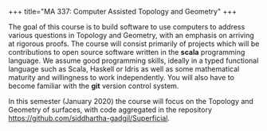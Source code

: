 +++
title="MA 337: Computer Assisted Topology and Geometry"
+++

The goal of this course is to build software to use computers to address various questions in Topology and Geometry, with an emphasis on arriving at rigorous proofs. The course will consist primarily of projects which will be contributions to open source software written in the __scala__ programming language. We assume good programming skills, ideally in a typed functional language such as Scala, Haskell or Idris as well as some mathematical maturity and willingness to work independently. You will also have to become familiar with the __git__ version control system.

In this semester (January 2020) the course will focus on the Topology and Geometry of surfaces, with code aggregated in the repository https://github.com/siddhartha-gadgil/Superficial.

